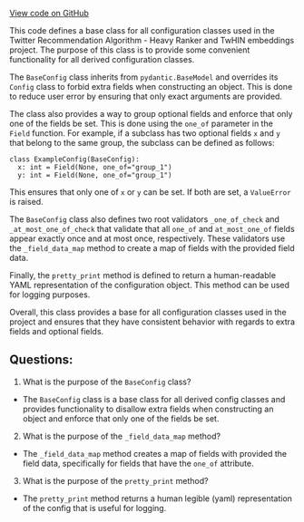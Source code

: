 [View code on GitHub](https://github.com/twitter/the-algorithm-ml/core/config/base_config.py)

This code defines a base class for all configuration classes used in the Twitter Recommendation Algorithm - Heavy Ranker and TwHIN embeddings project. The purpose of this class is to provide some convenient functionality for all derived configuration classes. 

The `BaseConfig` class inherits from `pydantic.BaseModel` and overrides its `Config` class to forbid extra fields when constructing an object. This is done to reduce user error by ensuring that only exact arguments are provided. 

The class also provides a way to group optional fields and enforce that only one of the fields be set. This is done using the `one_of` parameter in the `Field` function. For example, if a subclass has two optional fields `x` and `y` that belong to the same group, the subclass can be defined as follows:

```
class ExampleConfig(BaseConfig):
  x: int = Field(None, one_of="group_1")
  y: int = Field(None, one_of="group_1")
```

This ensures that only one of `x` or `y` can be set. If both are set, a `ValueError` is raised.

The `BaseConfig` class also defines two root validators `_one_of_check` and `_at_most_one_of_check` that validate that all `one_of` and `at_most_one_of` fields appear exactly once and at most once, respectively. These validators use the `_field_data_map` method to create a map of fields with the provided field data.

Finally, the `pretty_print` method is defined to return a human-readable YAML representation of the configuration object. This method can be used for logging purposes.

Overall, this class provides a base for all configuration classes used in the project and ensures that they have consistent behavior with regards to extra fields and optional fields.
## Questions: 
 1. What is the purpose of the `BaseConfig` class?
- The `BaseConfig` class is a base class for all derived config classes and provides functionality to disallow extra fields when constructing an object and enforce that only one of the fields be set.

2. What is the purpose of the `_field_data_map` method?
- The `_field_data_map` method creates a map of fields with provided the field data, specifically for fields that have the `one_of` attribute.

3. What is the purpose of the `pretty_print` method?
- The `pretty_print` method returns a human legible (yaml) representation of the config that is useful for logging.